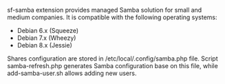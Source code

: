 sf-samba extension provides managed Samba solution for small and medium companies.
It is compatible with the following operating systems:

- Debian 6.x (Squeeze)
- Debian 7.x (Wheezy)
- Debian 8.x (Jessie)

Shares configuration are stored in /etc/local/.config/samba.php file. Script
samba-refresh.php generates Samba configuration base on this file, while
add-samba-user.sh allows adding new users.

